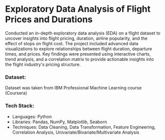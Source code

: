 # Exploratory Data Analysis of Flight Prices and Durations
Conducted an in-depth exploratory data analysis (EDA) on a flight dataset to uncover insights into flight pricing, duration, airline popularity, and the effect of stops on flight cost. The project included advanced data visualizations to explore relationships between flight duration, departure times, and prices. Key findings were presented using interactive charts, trend analysis, and a correlation matrix to provide actionable insights into the flight industry's pricing structure.

### Dataset: 
Dataset was taken from IBM Professional Machine Learning course (Coursera)

### Tech Stack:
* Languages: Python
* Libraries: Pandas, NumPy, Matplotlib, Seaborn
* Techniques: Data Cleaning, Data Transformation, Feature Engineering, Correlation Analysis, Univariate/Bivariate/Multivariate Analysis
